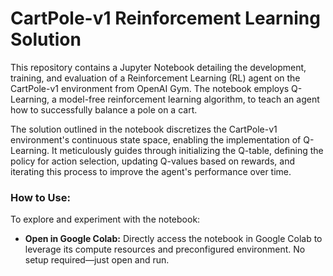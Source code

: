 # CartPole-v1 Reinforcement Learning Solution

This repository contains a Jupyter Notebook detailing the development, training, and evaluation of a Reinforcement Learning (RL) agent on the CartPole-v1 environment from OpenAI Gym. The notebook employs Q-Learning, a model-free reinforcement learning algorithm, to teach an agent how to successfully balance a pole on a cart.

The solution outlined in the notebook discretizes the CartPole-v1 environment's continuous state space, enabling the implementation of Q-Learning. It meticulously guides through initializing the Q-table, defining the policy for action selection, updating Q-values based on rewards, and iterating this process to improve the agent's performance over time.

### How to Use:
To explore and experiment with the notebook:
- **Open in Google Colab:** Directly access the notebook in Google Colab to leverage its compute resources and preconfigured environment. No setup required—just open and run.
